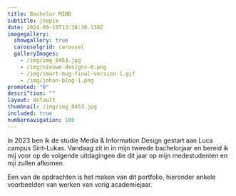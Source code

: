 ```yaml
---
title: Bachelor MIND
subtitle: joepie
date: 2024-09-19T13:38:30.130Z
imagegallery:
  showgallery: true
  carouselgrid: carousel
  galleryImages:
    - /img/img_8453.jpg
    - /img/nieuwe-designs-6.png
    - /img/smart-mug-final-version-1.gif
    - /img/johan-blog-1.png
promoted: "0"
descri^tion: ""
layout: default
thumbnail: /img/img_8453.jpg
included: true
numbernavigation: 100
---
```

In 2023 ben ik de studie Media & Information Design gestart aan Luca campus Sint-Lukas. Vandaag zit in in mijn tweede bachelorjaar en bereid ik mij voor op de volgende uitdagingen die dit jaar op mijn medestudenten en mji zullen afkomen.

Een van de opdrachten is het maken van dit portfolio, hieronder enkele voorbeelden van werken van vorig academiejaar.
